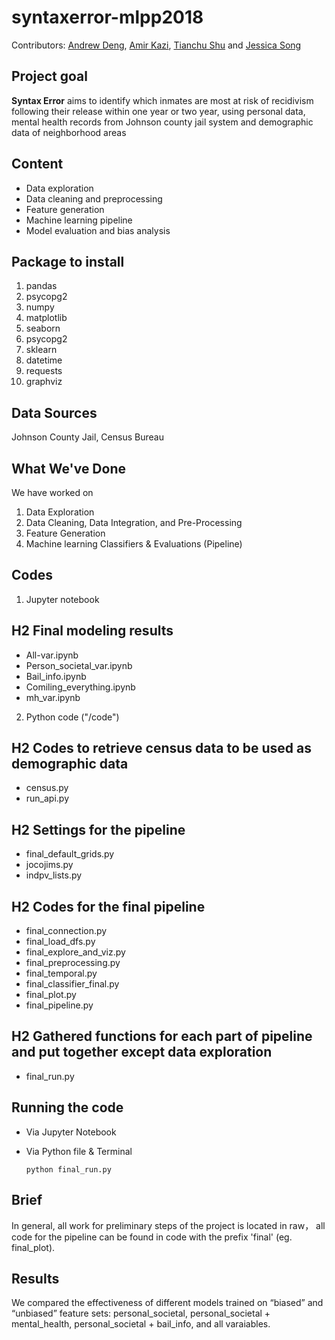 # syntaxerror-mlpp2018

Contributors: [Andrew Deng](https://github.com/CAPPAndrew), [Amir Kazi](https://github.com/amirkazi), [Tianchu Shu](https://github.com/tianchu-shu) and [Jessica Song](https://github.com/belovedsong)


## Project goal
__Syntax Error__ aims to identify which inmates are most at risk of recidivism following their release within one year or two year, using personal data, mental health records from Johnson county jail system and demographic data of 
neighborhood areas


## Content
- Data exploration
- Data cleaning and preprocessing
- Feature generation
- Machine learning pipeline
- Model evaluation and bias analysis


## Package to install
1. pandas
2. psycopg2
3. numpy
4. matplotlib
5. seaborn
6. psycopg2
7. sklearn
8. datetime
9. requests
10. graphviz


## Data Sources
Johnson County Jail, Census Bureau


## What We've Done
We have worked on 
1) Data Exploration
2) Data Cleaning, Data Integration, and Pre-Processing
3) Feature Generation
4) Machine learning Classifiers & Evaluations (Pipeline)


## Codes
1) Jupyter notebook

## H2 Final modeling results
- All-var.ipynb
- Person_societal_var.ipynb
- Bail_info.ipynb
- Comiling_everything.ipynb
- mh_var.ipynb


2) Python code ("/code")

## H2 Codes to retrieve census data to be used as demographic data

- census.py
- run_api.py

## H2 Settings for the pipeline

- final_default_grids.py
- jocojims.py
- indpv_lists.py

## H2 Codes for the final pipeline

- final_connection.py
- final_load_dfs.py
- final_explore_and_viz.py
- final_preprocessing.py
- final_temporal.py
- final_classifier_final.py
- final_plot.py
- final_pipeline.py

## H2 Gathered functions for each part of pipeline and put together except data exploration

- final_run.py


## Running the code

- Via Jupyter Notebook

- Via Python file & Terminal
  ```
  python final_run.py 
  ```


## Brief
In general, all work for preliminary steps of the project is located in raw， all code for the pipeline can be found in code with the prefix 'final' (eg. final_plot).

## Results
We compared the effectiveness of different models trained on “biased” and “unbiased” feature sets: personal_societal, personal_societal + mental_health, personal_societal + bail_info, and all varaiables.
